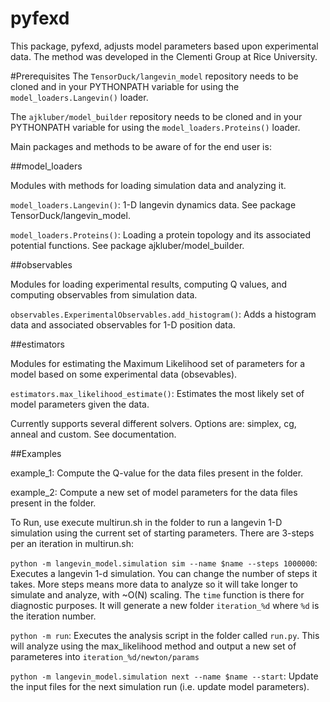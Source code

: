 pyfexd
======

This package, pyfexd, adjusts model parameters based upon experimental data. The method was developed in the Clementi Group at Rice University. 

#Prerequisites
The `TensorDuck/langevin_model` repository needs to be  cloned and in your PYTHONPATH variable for using the `model_loaders.Langevin()` loader.

The `ajkluber/model_builder` repository needs to be  cloned and in your PYTHONPATH variable for using the `model_loaders.Proteins()` loader.

Main packages and methods to be aware of for the end user is:

##model_loaders

Modules with methods for loading simulation data and analyzing it.

`model_loaders.Langevin()`: 1-D langevin dynamics data. See package TensorDuck/langevin_model.

`model_loaders.Proteins()`: Loading a protein topology and its associated potential functions. See package ajkluber/model_builder.

##observables

Modules for loading experimental results, computing Q values, and computing observables from simulation data.


`observables.ExperimentalObservables.add_histogram()`: Adds a histogram data and associated observables for 1-D position data.

##estimators


Modules for estimating the Maximum Likelihood set of parameters for a model based on some experimental data (obsevables). 

`estimators.max_likelihood_estimate()`: Estimates the most likely set of model parameters given the data.

Currently supports several different solvers. Options are: simplex, cg, anneal and custom. See documentation. 


##Examples

example_1: Compute the Q-value for the data files present in the folder.

example_2: Compute a new set of model parameters for the data files present in the folder.

To Run, use execute multirun.sh in the folder to run a langevin 1-D simulation using the current set of starting parameters. There are 3-steps per an iteration in multirun.sh:

`python -m langevin_model.simulation sim --name $name --steps 1000000`: Executes a langevin 1-d simulation. You can change the number of steps it takes. More steps means more data to analyze so it will take longer to simulate and analyze, with ~O(N) scaling. The `time` function is there for diagnostic purposes. It will generate a new folder `iteration_%d` where `%d` is the iteration number.

`python -m run`: Executes the analysis script in the folder called `run.py`. This will analyze using the max_likelihood method and output a new set of parameteres into `iteration_%d/newton/params`

`python -m langevin_model.simulation next --name $name --start`: Update the input files for the next simulation run (i.e. update model parameters).




